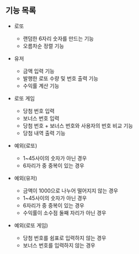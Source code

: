 ## 기능 목록

- 로또
  - 랜덤한 6자리 숫자를 만드는 기능
  - 오름차순 정렬 기능

- 유저
  - 금액 입력 기능
  - 발행한 로또 수량 및 번호 출력 기능 
  - 수익률 계산 기능

- 로또 게임
  - 당첨 번호 입력
  - 보너스 번호 입력
  - 당첨 번호 + 보너스 번호와 사용자의 번호 비교 기능
  - 당첨 내역 출력 기능
  

- 예외(로또)
  - 1~45사이의 숫자가 아닌 경우
  - 6자리가 중 중복이 있는 경우

- 예외(유저)
  - 금액이 1000으로 나누어 떨어지지 않는 경우
  - 1~45사이의 숫자가 아닌 경우
  - 6자리가 중 중복이 있는 경우
  - 수익률이 소수점 둘째 자리가 아닌 경우


- 예외(로또 게임)
  - 당첨 번호를 쉼표로 입력하지 않는 경우
  - 보너스 번호를 입력하지 않는 경우

